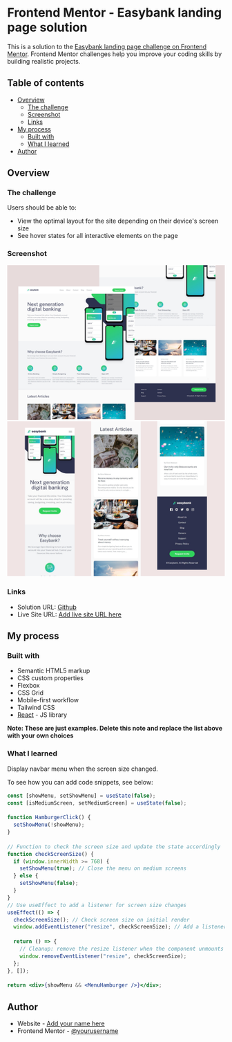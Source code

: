 # Frontend Mentor - Easybank landing page solution

This is a solution to the [Easybank landing page challenge on Frontend Mentor](https://www.frontendmentor.io/challenges/easybank-landing-page-WaUhkoDN). Frontend Mentor challenges help you improve your coding skills by building realistic projects.

## Table of contents

- [Overview](#overview)
  - [The challenge](#the-challenge)
  - [Screenshot](#screenshot)
  - [Links](#links)
- [My process](#my-process)
  - [Built with](#built-with)
  - [What I learned](#what-i-learned)
- [Author](#author)

## Overview

### The challenge

Users should be able to:

- View the optimal layout for the site depending on their device's screen size
- See hover states for all interactive elements on the page

### Screenshot

![desktop](public/images/desktop_FM.jpg)
![mobile](public/images/mobile_FM.jpg)

### Links

- Solution URL: [Github](https://github.com/atikahnaz/easybank-landing-page-master)
- Live Site URL: [Add live site URL here](https://your-live-site-url.com)

## My process

### Built with

- Semantic HTML5 markup
- CSS custom properties
- Flexbox
- CSS Grid
- Mobile-first workflow
- Tailwind CSS
- [React](https://reactjs.org/) - JS library

**Note: These are just examples. Delete this note and replace the list above with your own choices**

### What I learned

Display navbar menu when the screen size changed.

To see how you can add code snippets, see below:

```jsx
const [showMenu, setShowMenu] = useState(false);
const [isMediumScreen, setMediumScreen] = useState(false);

function HamburgerClick() {
  setShowMenu(!showMenu);
}

// Function to check the screen size and update the state accordingly
function checkScreenSize() {
  if (window.innerWidth >= 768) {
    setShowMenu(true); // Close the menu on medium screens
  } else {
    setShowMenu(false);
  }
}
// Use useEffect to add a listener for screen size changes
useEffect(() => {
  checkScreenSize(); // Check screen size on initial render
  window.addEventListener("resize", checkScreenSize); // Add a listener for resize events

  return () => {
    // Cleanup: remove the resize listener when the component unmounts
    window.removeEventListener("resize", checkScreenSize);
  };
}, []);

return <div>{showMenu && <MenuHamburger />}</div>;
```

## Author

- Website - [Add your name here](https://www.your-site.com)
- Frontend Mentor - [@yourusername](https://www.frontendmentor.io/profile/yourusername)
